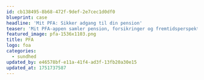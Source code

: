```yaml
---
id: cb138495-8b68-472f-9def-2e7cec1d0df0
blueprint: case
headline: 'Mit PFA: Sikker adgang til din pension'
teaser: 'Mit PFA-appen samler pension, forsikringer og fremtidsperspektiver i ét brugervenligt overblik. Vi har bidraget til styrket sikkerhed og brugervenlighed i appen.'
featured_image: pfa-1536x1103.png
title: PFA
logo: foa
categories:
  - sundhed
updated_by: e46578bf-e11a-41f4-ad3f-13fb20a30e15
updated_at: 1751737587
---
```

